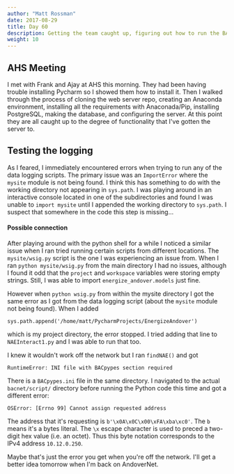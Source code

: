 ```yaml
---
author: "Matt Rossman"
date: 2017-08-29
title: Day 60
description: Getting the team caught up, figuring out how to run the BACnet logging script
weight: 10
---
```


## AHS Meeting
I met with Frank and Ajay at AHS this morning. They had been having trouble installing Pycharm so I showed them how to install it. Then I walked through the process of cloning the web server repo, creating an Anaconda environment, installing all the requirements with Anaconada/Pip, installing PostgreSQL, making the database, and configuring the server. At this point they are all caught up to the degree of functionality that I've gotten the server to.

## Testing the logging
As I feared, I immediately encountered errors when trying to run any of the data logging scripts. The primary issue was an `ImportError` where the `mysite` module is not being found. I think this has something to do with the working directory not appearing in `sys.path`. I was playing around in an interactive console located in one of the subdirectories and found I was unable to `import mysite` until I appended the working directory to `sys.path`. I suspect that somewhere in the code this step is missing...

#### Possible connection
After playing around with the python shell for a while I noticed a similar issue when I ran tried running certain scripts from different locations. The `mysite/wsig.py` script is the one I was experiencing an issue from. When I ran `python mysite/wsig.py` from the main directory I had no issues, although I found it odd that the `project` and `workspace` variables were storing empty strings. Still, I was able to import `energize_andover.models` just fine.

However when `python wsig.py` from within the mysite directory I got the same error as I got from the data logging script (about the `mysite` module not being found). When I added

	sys.path.append('/home/matt/PycharmProjects/EnergizeAndover')

which is my project directory, the error stopped. I tried adding that line to `NAEInteract1.py` and I was able to run that too.

I knew it wouldn't work off the network but I ran `findNAE()` and got

	RuntimeError: INI file with BACpypes section required

There is a `BACpypes.ini` file in the same directory. I navigated to the actual `bacnet/script/` directory before running the Python code this time and got a different error:

	OSError: [Errno 99] Cannot assign requested address

The address that it's requesting is `b'\x0A\x0C\x00\xFA\xba\xc0'`. The `b` means it's a bytes literal. The `\x` escape character is used to preced a two-digit hex value (i.e. an octet). Thus this byte notation corresponds to the IPv4 address `10.12.0.250`.

Maybe that's just the error you get when you're off the network. I'll get a better idea tomorrow when I'm back on AndoverNet.
